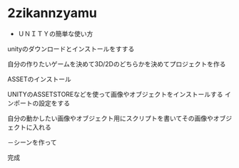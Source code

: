 # 2zikannzyamu
- ＵＮＩＴＹの簡単な使い方

unityのダウンロードとインストールをすする

自分の作りたいゲームを決めて3D/2Dのどちらかを決めてプロジェクトを作る

ASSETのインストール

UNITYのASSETSTOREなどを使って画像やオブジェクトをインストールする
インポートの設定をする

自分の動かしたい画像やオブジェクト用にスクリプトを書いてその画像やオブジェクトに入れる

－シーンを作って



完成
